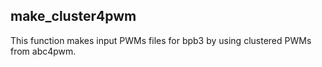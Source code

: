 ## make_cluster4pwm
<p>This function makes input PWMs files for bpb3 by using clustered PWMs from abc4pwm.</p>

